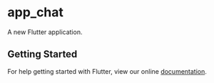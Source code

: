 # app_chat

A new Flutter application.

## Getting Started

For help getting started with Flutter, view our online
[documentation](https://flutter.io/).
